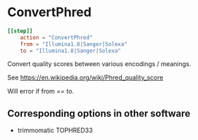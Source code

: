 # ConvertPhred


```toml
[[step]]
    action = "ConvertPhred"
    from = "Illumina1.8|Sanger|Solexa"
    to = "Illumina1.8|Sanger|Solexa"

```

Convert quality scores between various encodings / meanings.

See https://en.wikipedia.org/wiki/Phred_quality_score

Will error if from == to.


## Corresponding options in other software 

- trimmomatic TOPHRED33


